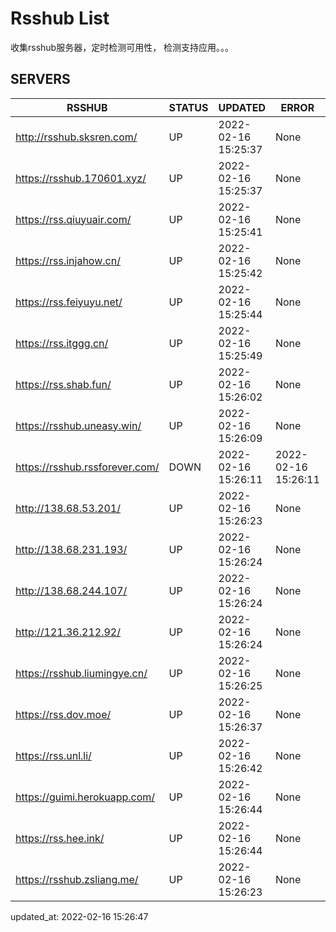 # Rsshub List

收集rsshub服务器，定时检测可用性， 检测支持应用。。。


## SERVERS

|  RSSHUB   | STATUS  | UPDATED  | ERROR  | TWITTER |  
|  ----  | ----  | ----  | ----  | ---- |  
| http://rsshub.sksren.com/ | UP | 2022-02-16 15:25:37 | None |OK|  
| https://rsshub.170601.xyz/ | UP | 2022-02-16 15:25:37 | None ||  
| https://rss.qiuyuair.com/ | UP | 2022-02-16 15:25:41 | None ||  
| https://rss.injahow.cn/ | UP | 2022-02-16 15:25:42 | None ||  
| https://rss.feiyuyu.net/ | UP | 2022-02-16 15:25:44 | None ||  
| https://rss.itggg.cn/ | UP | 2022-02-16 15:25:49 | None ||  
| https://rss.shab.fun/ | UP | 2022-02-16 15:26:02 | None ||  
| https://rsshub.uneasy.win/ | UP | 2022-02-16 15:26:09 | None |OK|  
| https://rsshub.rssforever.com/ | DOWN | 2022-02-16 15:26:11 | 2022-02-16 15:26:11 |  
| http://138.68.53.201/ | UP | 2022-02-16 15:26:23 | None ||  
| http://138.68.231.193/ | UP | 2022-02-16 15:26:24 | None ||  
| http://138.68.244.107/ | UP | 2022-02-16 15:26:24 | None ||  
| http://121.36.212.92/ | UP | 2022-02-16 15:26:24 | None ||  
| https://rsshub.liumingye.cn/ | UP | 2022-02-16 15:26:25 | None ||  
| https://rss.dov.moe/ | UP | 2022-02-16 15:26:37 | None ||  
| https://rss.unl.li/ | UP | 2022-02-16 15:26:42 | None ||  
| https://guimi.herokuapp.com/ | UP | 2022-02-16 15:26:44 | None ||  
| https://rss.hee.ink/ | UP | 2022-02-16 15:26:44 | None |OK|  
| https://rsshub.zsliang.me/ | UP | 2022-02-16 15:26:23 | None |OK|  
  

updated_at: 2022-02-16 15:26:47  
